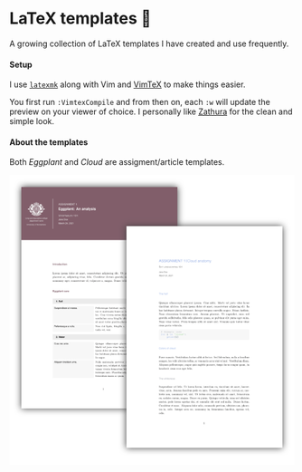 # LaTeX templates :herb:

A growing collection of LaTeX templates I have created and use frequently. 

#### Setup
I use [`latexmk`](https://www.ctan.org/pkg/latexmk/) along with Vim and [VimTeX](https://github.com/lervag/vimtex) to make things easier.

You first run `:VimtexCompile` and from then on, each `:w` will update the preview on your viewer of choice. I  personally like [Zathura](https://pwmt.org/projects/zathura/) for the clean and simple look.
  
#### About the templates

Both *Eggplant* and *Cloud* are assigment/article templates.

![](https://github.com/arguellesm/latex-templates/blob/main/pic.png)
